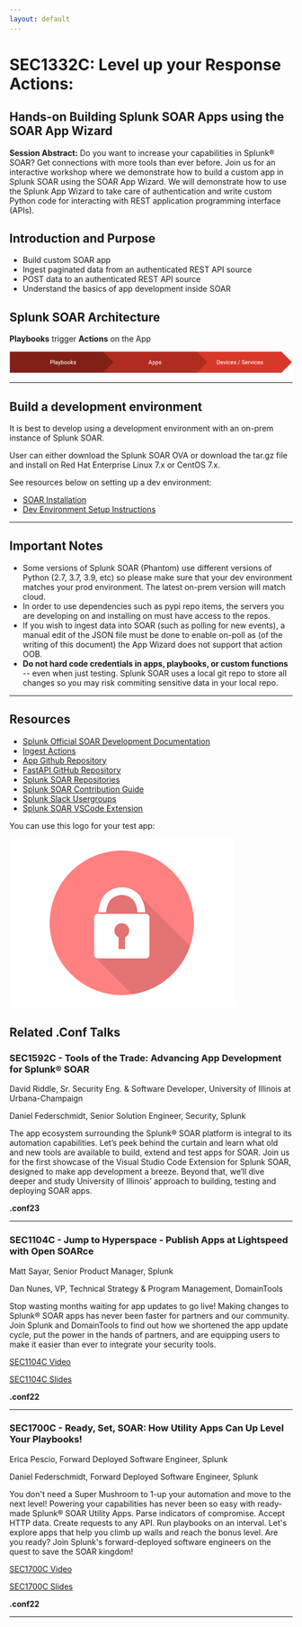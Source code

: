 ```yaml
---
layout: default
---
```


# **SEC1332C:** Level up your Response Actions: 
## Hands-on Building Splunk SOAR Apps using the SOAR App Wizard ##

**Session Abstract:**   Do you want to increase your capabilities in Splunk® SOAR? Get connections with more tools than ever before. Join us for an interactive workshop where we demonstrate how to build a custom app in Splunk SOAR using the SOAR App Wizard. We will demonstrate how to use the Splunk App Wizard to take care of authentication and write custom Python code for interacting with REST application programming interface (APIs).

## Introduction and Purpose 

*   Build custom SOAR app
*   Ingest paginated data from an authenticated REST API source
*   POST data to an authenticated REST API source
*   Understand the basics of app development inside SOAR

## Splunk SOAR Architecture 

**Playbooks** trigger **Actions** on the App

![Process](/assets/images/soar-process.png)

* * *

## Build a development environment 

It is best to develop using a development environment with an on-prem instance of Splunk SOAR.

User can either download the Splunk SOAR OVA or download the tar.gz file and install on Red Hat Enterprise Linux 7.x or CentOS 7.x.

See resources below on setting up a dev environment:

*   [SOAR Installation](https://docs.splunk.com/Documentation/SOARonprem/latest/Install/Overview)
*   [Dev Environment Setup Instructions](https://docs.splunk.com/Documentation/SOAR/current/DevelopApps/SetUpADevEnvironment)

* * *
## Important Notes

* Some versions of Splunk SOAR (Phantom) use different versions of Python (2.7, 3.7, 3.9, etc) so please make sure that your dev environment matches your prod environment. The latest on-prem version will match cloud.
* In order to use dependencies such as pypi repo items, the servers you are developing on and installing on must have access to the repos.
* If you wish to ingest data into SOAR (such as polling for new events), a manual edit of the JSON file must be done to enable on-poll as (of the writing of this document) the App Wizard does not support that action OOB.
* **Do not hard code credentials in apps, playbooks, or custom functions** -- even when just testing. Splunk SOAR uses a local git repo to store all changes so you may risk commiting sensitive data in your local repo.


* * *

## Resources 

*   [Splunk Official SOAR Development Documentation](https://docs.splunk.com/Documentation/SOAR/current/DevelopApps/Overview)
*   [Ingest Actions](https://docs.splunk.com/Documentation/SOAR/current/DevelopApps/Connector#Ingestion)
*   [App Github Repository](https://github.com/splunktools/sample_soar_app)
*   [FastAPI GitHub Repository](https://github.com/splunktools/fast_api_server)
*   [Splunk SOAR Repositories](https://github.com/orgs/splunk-soar-connectors/repositories)
*   [Splunk SOAR Contribution Guide](https://github.com/splunk-soar-connectors/.github/blob/main/.github/CONTRIBUTING.md)
*   [Splunk Slack Usergroups](https://splk.it/slack)
*   [Splunk SOAR VSCode Extension](https://marketplace.visualstudio.com/items?itemName=Splunk.vscode-splunk-soar)

You can use this logo for your test app:

![Logo](/assets/images/applogo.png)

## Related .Conf Talks


### SEC1592C - Tools of the Trade: Advancing App Development for Splunk® SOAR

David Riddle, Sr. Security Eng. & Software Developer, University of Illinois at Urbana-Champaign

Daniel Federschmidt, Senior Solution Engineer, Security, Splunk

The app ecosystem surrounding the Splunk® SOAR platform is integral to its automation capabilities. Let’s peek behind the curtain and learn what old and new tools are available to build, extend and test apps for SOAR. Join us for the first showcase of the Visual Studio Code Extension for Splunk SOAR, designed to make app development a breeze. Beyond that, we’ll dive deeper and study University of Illinois’ approach to building, testing and deploying SOAR apps.

**.conf23**


* * *

### SEC1104C - Jump to Hyperspace - Publish Apps at Lightspeed with Open SOARce

Matt Sayar, Senior Product Manager, Splunk

Dan Nunes, VP, Technical Strategy & Program Management, DomainTools

Stop wasting months waiting for app updates to go live! Making changes to Splunk® SOAR apps has never been faster for partners and our community. Join Splunk and DomainTools to find out how we shortened the app update cycle, put the power in the hands of partners, and are equipping users to make it easier than ever to integrate your security tools.

[SEC1104C Video](https://conf.splunk.com/files/2022/recordings/SEC1104C_1080.mp4)

[SEC1104C Slides](https://conf.splunk.com/files/2022/slides/SEC1104C.pdf)

**.conf22**


* * *

### SEC1700C - Ready, Set, SOAR: How Utility Apps Can Up Level Your Playbooks!

Erica Pescio, Forward Deployed Software Engineer, Splunk

Daniel Federschmidt, Forward Deployed Software Engineer, Splunk

You don't need a Super Mushroom to 1-up your automation and move to the next level! Powering your capabilities has never been so easy with ready-made Splunk® SOAR Utility Apps. Parse indicators of compromise. Accept HTTP data. Create requests to any API. Run playbooks on an interval. Let's explore apps that help you climb up walls and reach the bonus level. Are you ready? Join Splunk's forward-deployed software engineers on the quest to save the SOAR kingdom!

[SEC1700C Video](https://conf.splunk.com/files/2022/recordings/SEC1700C_1080.mp4)

[SEC1700C Slides](https://conf.splunk.com/files/2022/slides/SEC1700C.pdf)

**.conf22**


* * *

